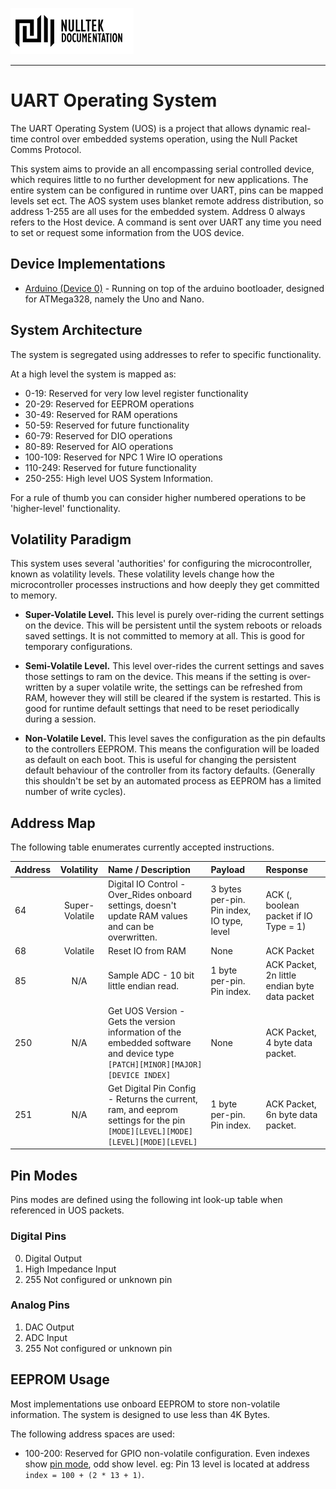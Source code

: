 [![NullTek Documentation](../../resources/NullTekDocumentationLogo.png)](https://creatingnull.github.io)

---

# UART Operating System

The UART Operating System (UOS) is a project that allows dynamic real-time control over embedded systems operation, using the Null Packet Comms Protocol.

This system aims to provide an all encompassing serial controlled device, which requires little to no further development for new applications. 
The entire system can be configured in runtime over UART, pins can be mapped levels set ect. 
The AOS system uses blanket remote address distribution, so address 1-255 are all uses for the embedded system. 
Address 0 always refers to the Host device. 
A command is sent over UART any time you need to set or request some information from the UOS device.

## Device Implementations

* [Arduino (Device 0)](arduino.md) - Running on top of the arduino bootloader, designed for ATMega328, namely the Uno and Nano.

## System Architecture

The system is segregated using addresses to refer to specific functionality. 

At a high level the system is mapped as:

*   0-19: Reserved for very low level register functionality 
*   20-29: Reserved for EEPROM operations
*   30-49: Reserved for RAM operations
*   50-59: Reserved for future functionality
*   60-79: Reserved for DIO operations
*   80-89: Reserved for AIO operations
*   100-109: Reserved for NPC 1 Wire IO operations
*   110-249: Reserved for future functionality
*   250-255: High level UOS System Information.

For a rule of thumb you can consider higher numbered operations to be 'higher-level' functionality.

## Volatility Paradigm

This system uses several 'authorities' for configuring the microcontroller, known as volatility levels. 
These volatility levels change how the microcontroller processes instructions and how deeply they get committed to memory.

*   **Super-Volatile Level.** 
    This level is purely over-riding the current settings on the device. 
    This will be persistent until the system reboots or reloads saved settings. 
    It is not committed to memory at all. 
    This is good for temporary configurations. 
    
*   **Semi-Volatile Level.** 
    This level over-rides the current settings and saves those settings to ram on the device. 
    This means if the setting is over-written by a super volatile write, the settings can be refreshed from RAM, however they will still be cleared if the system is restarted. 
    This is good for runtime default settings that need to be reset periodically during a session.
    
*   **Non-Volatile Level.** 
    This level saves the configuration as the pin defaults to the controllers EEPROM. 
    This means the configuration will be loaded as default on each boot. 
    This is useful for changing the persistent default behaviour of the controller from its factory defaults. 
    (Generally this shouldn't be set by an automated process as EEPROM has a limited number of write cycles).

## Address Map

The following table enumerates currently accepted instructions. 

| Address | Volatility       | Name / Description                                                                                                           | Payload                                               | Response                                                        | 
| :------ | :--------------: | :--------------------------------------------------------------------------------------------------------------------------- | :---------------------------------------------------  | :-------------------------------------------------------------- |
| 64      | Super-Volatile   | Digital IO Control - Over_Rides onboard settings, doesn't update RAM values and can be overwritten.                          | 3 bytes per-pin. Pin index, IO type, level            | ACK (, boolean packet if IO Type = 1)                           |
| 68      | Volatile         | Reset IO from RAM                                                                                                            | None                                                  | ACK Packet                                                      |
| 85      | N/A              | Sample ADC - 10 bit little endian read.                                                                                      | 1 byte per-pin. Pin index.                            | ACK Packet, 2n little endian byte data packet                   |
| 250     | N/A              | Get UOS Version - Gets the version information of the embedded software and device type `[PATCH][MINOR][MAJOR][DEVICE INDEX]`| None                                                  | ACK Packet, 4 byte data packet.                                 |
| 251     | N/A              | Get Digital Pin Config - Returns the current, ram, and eeprom settings for the pin `[MODE][LEVEL][MODE][LEVEL][MODE][LEVEL]` | 1 byte per-pin. Pin index.                            | ACK Packet, 6n byte data packet.                                |

## Pin Modes

Pins modes are defined using the following int look-up table when referenced in UOS packets.

### Digital Pins

0. Digital Output
1. High Impedance Input
2. 255 Not configured or unknown pin

### Analog Pins

1. DAC Output
2. ADC Input
2. 255 Not configured or unknown pin

## EEPROM Usage

Most implementations use onboard EEPROM to store non-volatile information. 
The system is designed to use less than 4K Bytes.

The following address spaces are used:

* 100-200: Reserved for GPIO non-volatile configuration. 
  Even indexes show [pin mode](#digital-pins), odd show level. 
  eg: Pin 13 level is located at address `index = 100 + (2 * 13 + 1)`.
